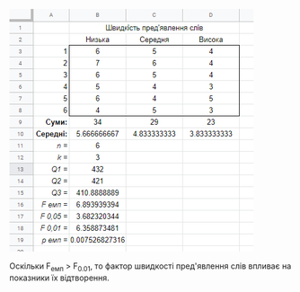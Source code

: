 ![Excel screenshot for 14.2](14.2.png)

Оскільки F<sub>емп</sub> > F<sub>0.01</sub>, то фактор швидкості пред'явлення слів впливає на показники їх відтворення.
